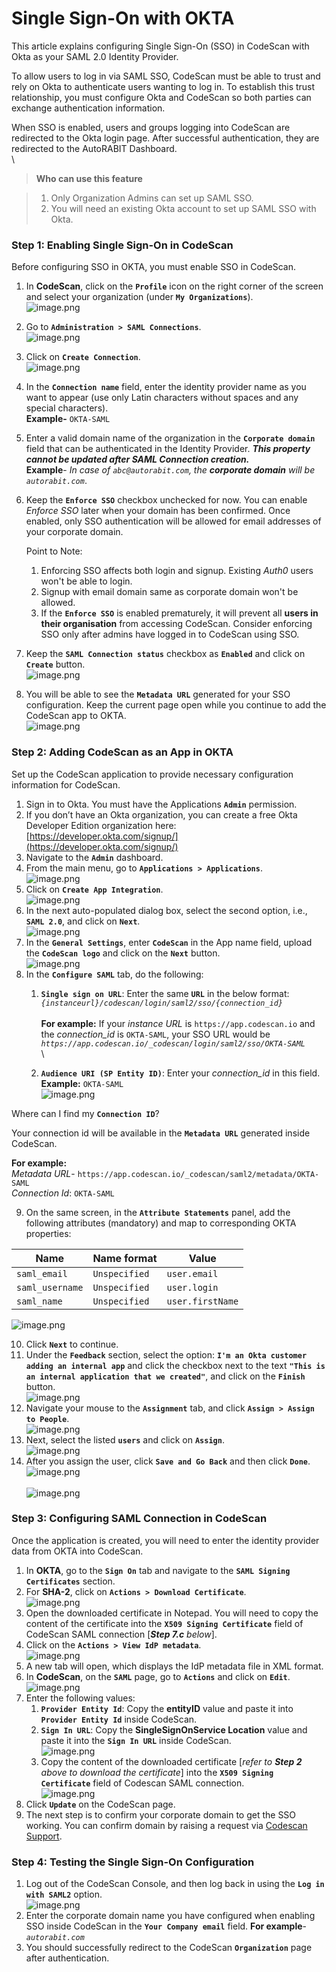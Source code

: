 # Single Sign-On with OKTA

This article explains configuring Single Sign-On (SSO) in CodeScan with Okta as your SAML 2.0 Identity Provider.

To allow users to log in via SAML SSO, CodeScan must be able to trust and rely on Okta to authenticate users wanting to log in. To establish this trust relationship, you must configure Okta and CodeScan so both parties can exchange authentication information.

When SSO is enabled, users and groups logging into CodeScan are redirected to the Okta login page. After successful authentication, they are redirected to the AutoRABIT Dashboard.\
\


> **Who can use this feature**

> 1. Only Organization Admins can set up SAML SSO.
> 2. You will need an existing Okta account to set up SAML SSO with Okta.

### Step 1: Enabling Single Sign-On in CodeScan <a href="#step-1-enabling-single-signon-in-codescan" id="step-1-enabling-single-signon-in-codescan"></a>

Before configuring SSO in OKTA, you must enable SSO in CodeScan.

1. In **CodeScan**, click on the **`Profile`** icon on the right corner of the screen and select your organization (under **`My Organizations`**).\
   ![image.png](https://cdn.document360.io/8711f4e7-c040-4616-aac9-d947f87e4619/Images/Documentation/image-CMD0MROI.png)
2. Go to **`Administration > SAML Connections`**.\
   ![image.png](https://cdn.document360.io/8711f4e7-c040-4616-aac9-d947f87e4619/Images/Documentation/image-G3278TSO.png)
3. Click on **`Create Connection`**.\
   ![image.png](https://cdn.document360.io/8711f4e7-c040-4616-aac9-d947f87e4619/Images/Documentation/image-0MWSWQEB.png)
4. In the **`Connection name`** field, enter the identity provider name as you want to appear (use only Latin characters without spaces and any special characters).\
   **Example-** `OKTA-SAML`
5. Enter a valid domain name of the organization in the **`Corporate domain`** field that can be authenticated in the Identity Provider. _**This property cannot be updated after SAML Connection creation.**_\
   **Example**- _In case of `abc@autorabit.com`, the **corporate domain** will be `autorabit.com`_.
6.  Keep the **`Enforce SSO`** checkbox unchecked for now. You can enable _Enforce SSO_ later when your domain has been confirmed. Once enabled, only SSO authentication will be allowed for email addresses of your corporate domain.

    Point to Note:

    1. Enforcing SSO affects both login and signup. Existing _Auth0_ users won't be able to login.
    2. Signup with email domain same as corporate domain won't be allowed.
    3. If the **`Enforce SSO`** is enabled prematurely, it will prevent all **users in their organisation** from accessing CodeScan. Consider enforcing SSO only after admins have logged in to CodeScan using SSO.
7. Keep the **`SAML Connection status`** checkbox as **`Enabled`** and click on **`Create`** button.\
   ![image.png](https://cdn.document360.io/8711f4e7-c040-4616-aac9-d947f87e4619/Images/Documentation/image-AVLTJU1P.png)
8. You will be able to see the **`Metadata URL`** generated for your SSO configuration. Keep the current page open while you continue to add the CodeScan app to OKTA.\
   ![image.png](https://cdn.document360.io/8711f4e7-c040-4616-aac9-d947f87e4619/Images/Documentation/image-0RFFDEHC.png)

### Step 2: Adding CodeScan as an App in OKTA <a href="#step-2-adding-codescan-as-an-app-in-okta" id="step-2-adding-codescan-as-an-app-in-okta"></a>

Set up the CodeScan application to provide necessary configuration information for CodeScan.

1. Sign in to Okta. You must have the Applications **`Admin`** permission.
2. If you don’t have an Okta organization, you can create a free Okta Developer Edition organization here: [https://developer.okta.com/signup/](https://developer.okta.com/signup/)
3. Navigate to the **`Admin`** dashboard.
4. From the main menu, go to **`Applications > Applications`**.\
   ![image.png](https://cdn.document360.io/8711f4e7-c040-4616-aac9-d947f87e4619/Images/Documentation/image-A9SBNWB1.png)
5. Click on **`Create App Integration`**.\
   ![image.png](https://cdn.document360.io/8711f4e7-c040-4616-aac9-d947f87e4619/Images/Documentation/image-RHB4WLPG.png)
6. In the next auto-populated dialog box, select the second option, i.e., **`SAML 2.0`**, and click on **`Next`**.\
   ![image.png](https://cdn.document360.io/8711f4e7-c040-4616-aac9-d947f87e4619/Images/Documentation/image-AACOCTO7.png)
7. In the **`General Settings`**, enter **`CodeScan`** in the App name field, upload the **`CodeScan logo`** and click on the **`Next`** button.\
   ![image.png](https://cdn.document360.io/8711f4e7-c040-4616-aac9-d947f87e4619/Images/Documentation/image-L0ZJV3VG.png)
8. In the **`Configure SAML`** tab, do the following:
   1. **`Single sign on URL`**: Enter the same **`URL`** in the below format: _`{instanceurl}/codescan/login/saml2/sso/{connection_id}`_\
      \
      **For example:** If your _instance URL_ is `https://app.codescan.io` and the _connection\_id_ is `OKTA-SAML`, your SSO URL would be _`https://app.codescan.io/_codescan/login/saml2/sso/OKTA-SAML`_\
      \

   2. **`Audience URI (SP Entity ID)`**: Enter your _connection\_id_ in this field. **Example:** `OKTA-SAML`\
      ![image.png](https://cdn.document360.io/8711f4e7-c040-4616-aac9-d947f87e4619/Images/Documentation/image-MJC4QFNR.png)

Where can I find my **`Connection ID`**?

Your connection id will be available in the **`Metadata URL`** generated inside CodeScan.

**For example:**\
_Metadata URL_- `https://app.codescan.io/_codescan/saml2/metadata/OKTA-SAML`\
_Connection Id_: `OKTA-SAML`

9. On the same screen, in the **`Attribute Statements`** panel, add the following attributes (mandatory) and map to corresponding OKTA properties:

| Name            | Name format   | Value            |
| --------------- | ------------- | ---------------- |
| `saml_email`    | `Unspecified` | `user.email`     |
| `saml_username` | `Unspecified` | `user.login`     |
| `saml_name`     | `Unspecified` | `user.firstName` |

![image.png](https://cdn.document360.io/8711f4e7-c040-4616-aac9-d947f87e4619/Images/Documentation/image-EHTHZHAB.png)

10. Click **`Next`** to continue.
11. Under the **`Feedback`** section, select the option: **`I'm an Okta customer adding an internal app`** and click the checkbox next to the text **`"This is an internal application that we created"`**, and click on the **`Finish`** button.\
    ![image.png](https://cdn.document360.io/8711f4e7-c040-4616-aac9-d947f87e4619/Images/Documentation/image-J3OU5FEN.png)
12. Navigate your mouse to the **`Assignment`** tab, and click **`Assign > Assign to People`**.\
    ![image.png](https://cdn.document360.io/8711f4e7-c040-4616-aac9-d947f87e4619/Images/Documentation/image-NWCSAMK7.png)
13. Next, select the listed **`users`** and click on **`Assign`**.\
    ![image.png](https://cdn.document360.io/8711f4e7-c040-4616-aac9-d947f87e4619/Images/Documentation/image-BOCYVWZG.png)
14. After you assign the user, click **`Save and Go Back`** and then click **`Done`**.\
    ![image.png](https://cdn.document360.io/8711f4e7-c040-4616-aac9-d947f87e4619/Images/Documentation/image-A4KFW431.png)\
    \
    ![image.png](https://cdn.document360.io/8711f4e7-c040-4616-aac9-d947f87e4619/Images/Documentation/image-NHTIRNQO.png)

### Step 3: Configuring SAML Connection in CodeScan <a href="#step-3-configuring-saml-connection-in-codescan" id="step-3-configuring-saml-connection-in-codescan"></a>

Once the application is created, you will need to enter the identity provider data from OKTA into CodeScan.

1. In **OKTA**, go to the **`Sign On`** tab and navigate to the **`SAML Signing Certificates`** section.
2. For **SHA-2**, click on **`Actions > Download Certificate`**.\
   ![image.png](https://cdn.document360.io/8711f4e7-c040-4616-aac9-d947f87e4619/Images/Documentation/image-2MXV2EAY.png)
3. Open the downloaded certificate in Notepad. You will need to copy the content of the certificate into the **`X509 Signing Certificate`** field of CodeScan SAML connection \[_**Step 7.c** below_].
4. Click on the **`Actions > View IdP metadata`**.\
   ![image.png](https://cdn.document360.io/8711f4e7-c040-4616-aac9-d947f87e4619/Images/Documentation/image-3ZNG9G91.png)
5. A new tab will open, which displays the IdP metadata file in XML format.
6. In **CodeScan**, on the **`SAML`** page, go to **`Actions`** and click on **`Edit`**.\
   ![image.png](https://cdn.document360.io/8711f4e7-c040-4616-aac9-d947f87e4619/Images/Documentation/image-DIZHBCOC.png)
7. Enter the following values:
   1. **`Provider Entity Id`**: Copy the **entityID** value and paste it into **`Provider Entity Id`** inside CodeScan.
   2. **`Sign In URL`**: Copy the **SingleSignOnService Location** value and paste it into the **`Sign In URL`** inside CodeScan.\
      ![image.png](https://cdn.document360.io/8711f4e7-c040-4616-aac9-d947f87e4619/Images/Documentation/image-XWLK0DZY.png)
   3. Copy the content of the downloaded certificate \[_refer to **Step 2** above to download the certificate_] into the **`X509 Signing Certificate`** field of Codescan SAML connection.\
      ![image.png](https://cdn.document360.io/8711f4e7-c040-4616-aac9-d947f87e4619/Images/Documentation/image-AAGXTM6Q.png)
8. Click **`Update`** on the CodeScan page.
9. The next step is to confirm your corporate domain to get the SSO working. You can confirm domain by raising a request via [Codescan Support](https://mailto:support@autorabit.com/).

### Step 4: Testing the Single Sign-On Configuration <a href="#step-4-testing-the-single-signon-configuration" id="step-4-testing-the-single-signon-configuration"></a>

1. Log out of the CodeScan Console, and then log back in using the **`Log in with SAML2`** option.\
   ![image.png](https://cdn.document360.io/8711f4e7-c040-4616-aac9-d947f87e4619/Images/Documentation/image-RIVPFU59.png)
2. Enter the corporate domain name you have configured when enabling SSO inside CodeScan in the **`Your Company email`** field. **For example**- _`autorabit.com`_
3. You should successfully redirect to the CodeScan **`Organization`** page after authentication.
